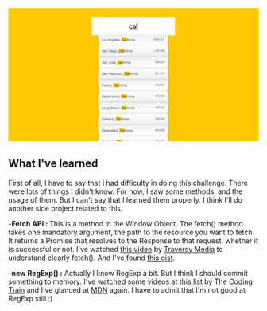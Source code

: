 <img src="./img/image.png">

What I've learned
-


First of all, I have to say that I had difficulty in doing this challenge. There were lots of things I didn't know. For now, I saw some methods, and the usage of them. But I can't say that I learned them properly. I think I'll do another side project related to this. 

-<strong>Fetch API : </strong> This is a method in the Window Object. The fetch() method takes one mandatory argument, the path to the resource you want to fetch.  It returns a Promise that resolves to the Response to that request, whether it is successful or not. I've watched <a href="https://www.youtube.com/watch?v=Oive66jrwBs&list=LLSY-i-eyhAsXkJID8G4NqKQ&index=2&t=477s">this video</a> by <a href="https://www.youtube.com/channel/UC29ju8bIPH5as8OGnQzwJyA">Traversy Media</a> to understand clearly fetch(). And I've found <a href="https://gist.github.com/justsml/529d0b1ddc5249095ff4b890aad5e801"> this gist</a>.


-<strong>new RegExp() :</strong> Actually I know RegExp a bit. But I think I should commit something to memory. I've watched some videos at <a href="https://www.youtube.com/playlist?list=PLRqwX-V7Uu6YEypLuls7iidwHMdCM6o2w">this list</a> by <a href="https://www.youtube.com/channel/UCvjgXvBlbQiydffZU7m1_aw"> The Coding Train</a> and I've glanced at <a href="https://developer.mozilla.org/tr/docs/Web/JavaScript/Reference/Global_Objects/RegExp">MDN</a> again. I have to admit that I'm not good at RegExp still :) 

